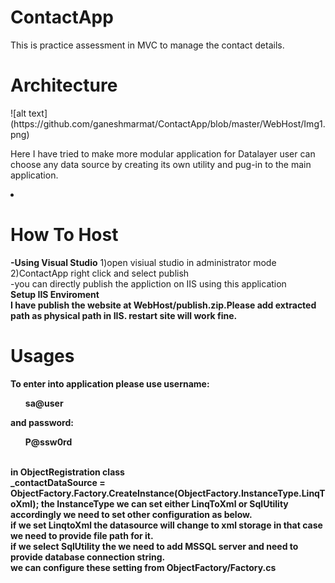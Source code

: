 # ContactApp
This is practice assessment in MVC to manage the contact details.

<h1>Architecture</h1>
![alt text](https://github.com/ganeshmarmat/ContactApp/blob/master/WebHost/Img1.png)

Here I have tried to make more modular application for Datalayer user can choose any data source by creating its own utility and pug-in to the main application.

<li/> <h1>How To Host</h1>
<b>-Using Visual Studio</b>
1)open visiual studio in administrator mode<br/>
2)ContactApp right click and select publish<br/>
  -you can directly publish the appliction on IIS using this application<br/>
<b>Setup IIS Enviroment<b></br>
   I have publish the website at WebHost/publish.zip.Please add extracted path as physical path in IIS. restart site will work fine.

<h1>Usages</h1>
  <b>To enter into application please use username: <ul>sa@user</ul> and password: <ul>P@ssw0rd</ul> <b><br/>
  in ObjectRegistration class <br>_contactDataSource = ObjectFactory.Factory.CreateInstance(ObjectFactory.InstanceType.LinqToXml);
  the InstanceType we can set either LinqToXml or SqlUtility accordingly we need to set other configuration as below.<br/>
  if we set LinqtoXml the datasource will change to xml storage in that case we need to provide file path for it. <br>
  if we select SqlUtility the we need to add MSSQL server and need to provide database connection string.<br>
  we can configure these setting from ObjectFactory/Factory.cs</br>
  
  


